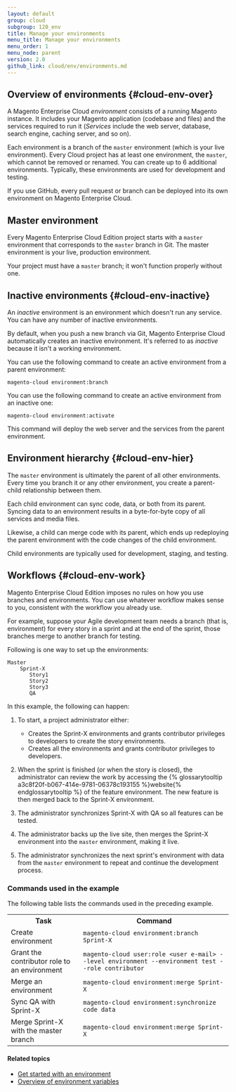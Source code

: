 ```yaml
---
layout: default
group: cloud
subgroup: 120_env
title: Manage your environments
menu_title: Manage your environments
menu_order: 1
menu_node: parent
version: 2.0
github_link: cloud/env/environments.md
---
```


## Overview of environments {#cloud-env-over}
A Magento Enterprise Cloud *environment* consists of a running Magento instance. It includes your Magento application (codebase and files) and the services required to run it (*Services* include the web server, database, search engine, caching server, and so on).

Each environment is a branch of the `master` environment (which is your live environment). Every Cloud project has at least one environment, the `master`, which cannot be removed or renamed. You can create up to 6 additional environments. Typically, these environments are used for development and testing.

If you use GitHub, every pull request or branch can be deployed into its own environment on Magento Enterprise Cloud.

## Master environment
Every Magento Enterprise Cloud Edition project starts with a `master` environment that corresponds to the `master` branch in Git. The master environment is your live, production environment.

<div class="bs-callout bs-callout-info" id="info">
  <p>Your project must have a <code>master</code> branch; it won't function properly without one.</p>
</div>


## Inactive environments {#cloud-env-inactive}
An *inactive* environment is an environment which doesn't run any service. You can have any number of inactive environments.

By default, when you push a new branch via Git, Magento Enterprise Cloud automatically creates an inactive environment. It's referred to as *inactive* because it isn't a working environment. 

You can use the following command to create an active environment from a parent environment:

	magento-cloud environment:branch

You can use the following command to create an active environment from an inactive one:

	magento-cloud environment:activate

<div class="bs-callout bs-callout-info" id="info">
  <p>This command will deploy the web server and the services from the parent environment.</p>
</div>

## Environment hierarchy {#cloud-env-hier}
The `master` environment is ultimately the parent of all other environments. Every time you branch it or any other environment, you create a parent-child relationship between them.

Each child environment can sync code, data, or both from its parent. Syncing data to an environment results in a byte-for-byte copy of all services and media files.

Likewise, a child can merge code with its parent, which ends up redeploying the parent environment with the code changes of the child environment.

Child environments are typically used for development, staging, and testing.

## Workflows {#cloud-env-work}
Magento Enterprise Cloud Edition imposes no rules on how you use branches and environments. You can use whatever workflow makes sense to you, consistent with the workflow you already use.

For example, suppose your Agile development team needs a branch (that is, environment) for every story in a sprint and at the end of the sprint, those branches merge to another branch for testing.

Following is one way to set up the environments:

	Master
		Sprint-X
		   Story1
		   Story2
		   Story3
		   QA

In this example, the following can happen:

1.	To start, a project administrator either:

	*	Creates the Sprint-X environments and grants contributor privileges to developers to create the story environments.
	*	Creates all the environments and grants contributor privileges to developers.

2.	When the sprint is finished (or when the story is closed), the administrator can review the work by accessing the {% glossarytooltip a3c8f20f-b067-414e-9781-06378c193155 %}website{% endglossarytooltip %} of the feature environment. The new feature is then merged back to the Sprint-X environment.
3.	The administrator synchronizes Sprint-X with QA so all features can be tested.
3.	The administrator backs up the live site, then merges the Sprint-X environment into the `master` environment, making it live.
4.	The administrator synchronizes the next sprint's environment with data from the `master` environment to repeat and continue the development process.

### Commands used in the example
The following table lists the commands used in the preceding example.

<table>
	<tbody>
		<tr>
			<th>Task</th>
			<th>Command</th>
		</tr>
	<tr>
		<td>Create environment</td>
		<td><code>magento-cloud environment:branch Sprint-X</code></td>
	</tr>
	<tr>
		<td>Grant the contributor role to an environment</td>
		<td><code>magento-cloud user:role &lt;user e-mail> --level environment --environment test --role contributor</code></td>
	</tr>
	<tr><td>Merge an environment</td>
	<td><code>magento-cloud environment:merge Sprint-X</code></td>
	</tr>
	<tr><td>Sync QA with Sprint-X</td>
	<td><code>magento-cloud environment:synchronize code data</code></td>
	</tr>
	<tr><td>Merge Sprint-X with the master branch</td>
	<td><code>magento-cloud environment:merge Sprint-X</code></td>
	</tr>
</tbody>
</table>

#### Related topics
*	[Get started with an environment]({{page.baseurl}}cloud/env/environments-start.html)
*	[Overview of environment variables]({{page.baseurl}}cloud/env/environment-vars_over.html)
